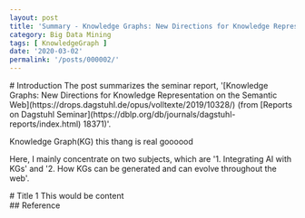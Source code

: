 ```yaml
---
layout: post
title: 'Summary - Knowledge Graphs: New Directions for Knowledge Representation on the Semantic Web' 
category: Big Data Mining
tags: [ KnowledgeGraph ]
date: '2020-03-02'
permalink: '/posts/000002/'
---
```


<div id="Introduction"></div>
# Introduction
The post summarizes the seminar report, '[Knowledge Graphs: New Directions for Knowledge Representation on the Semantic Web](https://drops.dagstuhl.de/opus/volltexte/2019/10328/) (from [Reports on Dagstuhl Seminar](https://dblp.org/db/journals/dagstuhl-reports/index.html) 18371)'. 

Knowledge Graph(KG)
this thang is real goooood

Here, I mainly concentrate on two subjects, which are '1. Integrating AI with KGs' and '2. How KGs can be generated and can evolve throughout the web'.

<!-- more -->

<div id="Title 1"></div>
# Title 1
This would be content

<div id="Reference"></div>
## Reference
